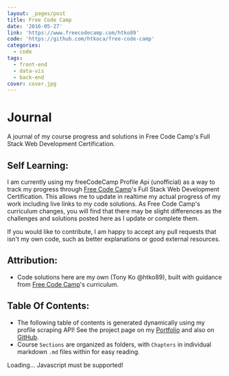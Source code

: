```yaml
---
layout: _pages/post
title: Free Code Camp
date: '2016-05-27'
link: 'https://www.freecodecamp.com/htko89'
code: 'https://github.com/htkoca/free-code-camp'
categories:
  - code
tags:
  - front-end
  - data-vis
  - back-end
cover: cover.jpg
---
```

# Journal
A journal of my course progress and solutions in Free Code Camp's Full Stack Web Development Certification.

## Self Learning:
I am currently using my freeCodeCamp Profile Api (unofficial) as a way to track my progress through [Free Code Camp](https://www.freecodecamp.com)'s Full Stack Web Development Certification. This allows me to update in realtime my actual progress of my work including live links to my code solutions. As Free Code Camp's curriculum changes, you will find that there may be slight differences as the challenges and solutions posted here as I update or complete them.

If you would like to contribute, I am happy to accept any pull requests that isn't my own code, such as better explanations or good external resources.

## Attribution:
* Code solutions here are my own (Tony Ko @htko89), built with guidance from [Free Code Camp](https://www.freecodecamp.com)'s curriculum.

## Table Of Contents:
* The following table of contents is generated dynamically using my profile scraping API! See the project page on my [Portfolio](https://www.htko.ca/project/code/fcc/profile-api/README/) and also on [GitHub](https://github.com/htkoca/fcc-profile-api).
* Course `Sections` are organized as folders, with `Chapters` in individual markdown `.md` files within for easy reading.

<div id="free-code-camp_toc">Loading... Javascript must be supported!</div>
